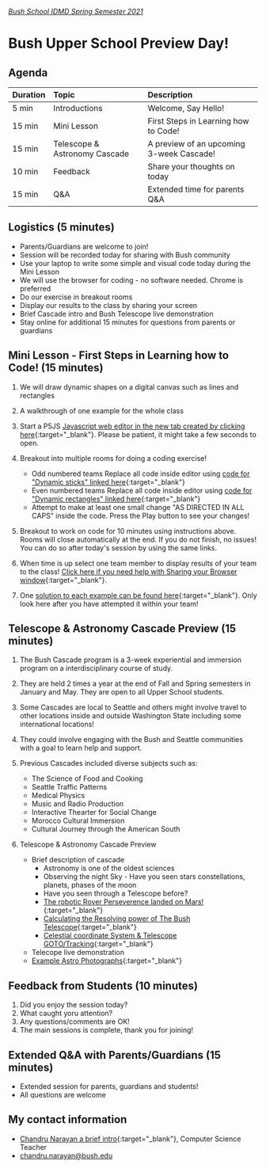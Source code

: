 [_Bush School IDMD Spring Semester 2021_](https://chandrunarayan.github.io/idmd/)

# Bush Upper School Preview Day!

## Agenda

| Duration | Topic | Description
| :--- | :--- | :--- |
| 5 min | Introductions | Welcome, Say Hello!
| 15 min | Mini Lesson | First Steps in Learning how to Code!
| 15 min | Telescope & Astronomy Cascade | A preview of an upcoming 3-week Cascade!
| 10 min | Feedback | Share your thoughts on today
| 15 min | Q&A | Extended time for parents Q&A


## Logistics (5 minutes)
* Parents/Guardians are welcome to join!
* Session will be recorded today for sharing with Bush community
* Use your laptop to write some simple and visual code today during the Mini Lesson
* We will use the browser for coding - no software needed. Chrome is preferred
* Do our exercise in breakout rooms
* Display our results to the class by sharing your screen
* Brief Cascade intro and Bush Telescope live demonstration
* Stay online for additional 15 minutes for questions from parents or guardians

## Mini Lesson - First Steps in Learning how to Code! (15 minutes)

1. We will draw dynamic shapes on a digital canvas such as lines and rectangles
1. A walkthrough of one example for the whole class
1. Start a P5JS [Javascript web editor in the new tab created by clicking here](https://editor.p5js.org){:target="_blank"}. Please be patient, it might take a few seconds to open.
1. Breakout into multiple rooms for doing a coding exercise!
   * Odd numbered teams Replace all code inside editor using [code for "Dynamic sticks" linked here](code1.md){:target="_blank"}
   * Even numbered teams Replace all code inside editor using [code for "Dynamic rectangles" linked here](code2.md){:target="_blank"}
   * Attempt to make at least one small change "AS DIRECTED IN ALL CAPS" inside the code. Press the Play button to see your changes!

1. Breakout to work on code for 10 minutes using instructions above. Rooms will close automatically at the end. If you do not finish, no issues! You can do so after today's session by using the same links.
1. When time is up select one team member to display results of your team to the class! [Click here if you need help with Sharing your Browser window](sharing.md){:target="_blank"}.
1. One [solution to each example can be found here](codesolutions.md){:target="_blank"}. Only look here after you have attempted it within your team! 

## Telescope & Astronomy Cascade Preview (15 minutes)

1. The Bush Cascade program is a 3-week experiential and immersion program on a interdisciplinary course of study. 
1. They are held 2 times a year at the end of Fall and Spring semesters in January and May. They are open to all Upper School students.
1. Some Cascades are local to Seattle and others might involve travel to other locations inside and outside Washington State including some international locations! 
1. They could involve engaging with the Bush and Seattle communities with a goal to learn help and support.
1. Previous Cascades included diverse subjects such as:
   * The Science of Food and Cooking
   * Seattle Traffic Patterns
   * Medical Physics
   * Music and Radio Production
   * Interactive Thearter for Social Change
   * Morocco Cultural Immersion
   * Cultural Journey through the American South

1. Telescope & Astronomy Cascade Preview
   * Brief description of cascade
        * Astronomy is one of the oldest sciences
        * Observing the night Sky - Have you seen stars constellations, planets, phases of the moon
        * Have you seen through a Telescope before?
        * [The robotic Rover Perseverence landed on Mars!](perseverence.md){:target="_blank"}  
        * [Calculating the Resolving power of The Bush Telescope](https://colab.research.google.com/drive/1EMaLxiWkPj9aSof622z3roco1VVmo1GW#scrollTo=GJBs_flRovLc&uniqifier=2){:target="_blank"}
        * [Celestial coordinate System & Telescope GOTO/Tracking](celestial_coords.md){:target="_blank"}        
   * Telecope live demonstration
   * [Example Astro Photographs](astrophotos.md){:target="_blank"}

## Feedback from Students (10 minutes)
1. Did you enjoy the session today?
1. What caught yoru attention?
1. Any questions/comments are OK!
1. The main sessions is complete, thank you for joining!

## Extended Q&A with Parents/Guardians (15 minutes)
* Extended session for parents, guardians and students!
* All questions are welcome

## My contact information
* [Chandru Narayan a brief intro](../../chandru.png){:target="_blank"}, Computer Science Teacher
* chandru.narayan@bush.edu
